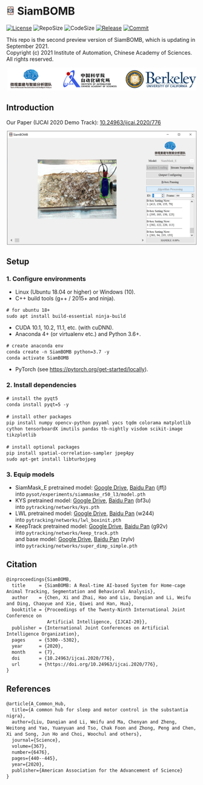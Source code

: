 # <img src=".github/README/icon.png" width="22"> SiamBOMB

[![License](https://img.shields.io/github/license/JackieZhai/SiamBOMB)](https://github.com/JackieZhai/SiamBOMB/blob/20210919/LICENSE)
![RepoSize](https://img.shields.io/github/repo-size/JackieZhai/SiamBOMB)
![CodeSize](https://img.shields.io/github/languages/code-size/JackieZhai/SiamBOMB)
[![Release](https://img.shields.io/github/v/release/JackieZhai/SiamBOMB?include_prereleases&sort=semver)](https://github.com/JackieZhai/SiamBOMB/releases)
[![Commit](https://img.shields.io/github/last-commit/JackieZhai/SiamBOMB)](https://github.com/JackieZhai/SiamBOMB/commits/20210919)

This repo is the second preview version of SiamBOMB, which is updating in September 2021.\
Copyright \(c\) 2021 Institute of Automation, Chinese Academy of Sciences. 
All rights reserved.
<p align="center"><img src=".github/README/affiliation.png" width="500"></p>

## Introduction
Our Paper (IJCAI 2020 Demo Track): [10.24963/ijcai.2020/776](https://www.ijcai.org/Proceedings/2020/0776.pdf)

<p align="center"><img src=".github/README/demo.png" width="500"></p>

## Setup
### 1. Configure environments
* Linux (Ubuntu 18.04 or higher) or Windows (10).
* C++ build tools (g++ / 2015+ and ninja).
```Shell
# for ubuntu 18+
sudo apt install build-essential ninja-build
```
* CUDA 10.1, 10.2, 11.1, etc. (with cuDNN).
* Anaconda 4+ (or virtualenv etc.) and Python 3.6+.
```Shell
# create anaconda env
conda create -n SiamBOMB python=3.7 -y
conda activate SiamBOMB
```
* PyTorch (see https://pytorch.org/get-started/locally).
### 2. Install dependencies
```Shell
# install the pyqt5
conda install pyqt=5 -y

# install other packages
pip install numpy opencv-python pyyaml yacs tqdm colorama matplotlib cython tensorboardX imutils pandas tb-nightly visdom scikit-image tikzplotlib

# install optional packages
pip install spatial-correlation-sampler jpeg4py
sudo apt-get install libturbojpeg
```
### 3. Equip models
* SiamMask_E pretrained model: [Google Drive](https://drive.google.com/file/d/1VVpCAUJeysyRWdLdfW1IsT3AsQUQvwAU/view), 
[Baidu Pan](https://pan.baidu.com/s/1q64A2jPEWmdj264XrfvhBA) (jffj) \
into `pysot/experiments/siammaske_r50_l3/model.pth`
* KYS pretrained model: [Google Drive](https://drive.google.com/open?id=1nJTBxpuBhN0WGSvG7Zm3yBc9JAC6LnEn), 
[Baidu Pan](https://pan.baidu.com/s/1el4NGj9LYn3lF_FNZv4Xig) (bf3u)\
into `pytracking/networks/kys.pth`
* LWL pretrained model: [Google Drive](https://drive.google.com/file/d/1aAsj_N1LAMpmmcb1iOxo2z66tJM6MEuM/view?usp=sharing), 
[Baidu Pan](https://pan.baidu.com/s/1Xu79riptlOLorp0w3uQ3jw) (w244)\
into `pytracking/networks/lwl_boxinit.pth`
* KeepTrack pretrained model: [Google Drive](https://drive.google.com/file/d/1JIhzF1yd1EFbVCKJMakqEjWngthySIS5), 
[Baidu Pan](https://pan.baidu.com/s/1W5Xxwrxl2Bge9nB1qWY2SQ) (g92v)\
into `pytracking/networks/keep_track.pth`\
and base model: [Google Drive](https://drive.google.com/file/d/1lzwdeX9HBefQwznMaX5AKAGda7tqeQtg), 
[Baidu Pan](https://pan.baidu.com/s/1w1-0kSRq1X2zu-k1mAqsoQ) (zylv)\
into `pytracking/networks/super_dimp_simple.pth`

## Citation
```
@inproceedings{SiamBOMB,
  title     = {SiamBOMB: A Real-time AI-based System for Home-cage Animal Tracking, Segmentation and Behavioral Analysis},
  author    = {Chen, Xi and Zhai, Hao and Liu, Danqian and Li, Weifu and Ding, Chaoyue and Xie, Qiwei and Han, Hua},
  booktitle = {Proceedings of the Twenty-Ninth International Joint Conference on
               Artificial Intelligence, {IJCAI-20}},
  publisher = {International Joint Conferences on Artificial Intelligence Organization},             
  pages     = {5300--5302},
  year      = {2020},
  month     = {7},
  doi       = {10.24963/ijcai.2020/776},
  url       = {https://doi.org/10.24963/ijcai.2020/776},
}
```

## References
```
@article{A_Common_Hub,
  title={A common hub for sleep and motor control in the substantia nigra},
  author={Liu, Danqian and Li, Weifu and Ma, Chenyan and Zheng, Weitong and Yao, Yuanyuan and Tso, Chak Foon and Zhong, Peng and Chen, Xi and Song, Jun Ho and Choi, Woochul and others},
  journal={Science},
  volume={367},
  number={6476},
  pages={440--445},
  year={2020},
  publisher={American Association for the Advancement of Science}
}
```
